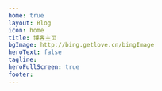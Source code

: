 ```yaml
---
home: true
layout: Blog
icon: home
title: 博客主页
bgImage: http://bing.getlove.cn/bingImage
heroText: false
tagline:
heroFullScreen: true
footer:
---
```

